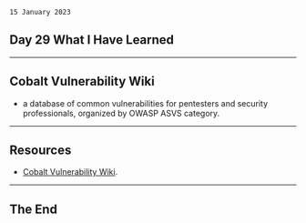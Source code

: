 `15 January 2023`
## **Day 29 What I Have Learned**
***
## **Cobalt Vulnerability Wiki**
- a database of common vulnerabilities for pentesters and security professionals, organized by OWASP ASVS category.
***
## **Resources**
- [Cobalt Vulnerability Wiki](https://www.cobalt.io/vulnerability-wiki).
***
## **The End**

